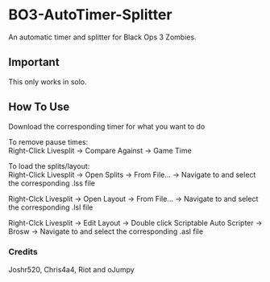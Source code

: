 # BO3-AutoTimer-Splitter

 An automatic timer and splitter for Black Ops 3 Zombies.

## Important

This only works in solo.

## How To Use

Download the corresponding timer for what you want to do

To remove pause times:
</br>Right-Click Livesplit -> Compare Against -> Game Time

To load the splits/layout:
</br>Right-Click Livesplit -> Open Splits -> From File... -> Navigate to and select the corresponding .lss file

Right-Clck Livesplit -> Open Layout -> From File... -> Navigate to and select the corresponding .lsl file

Right-Clck Livesplit -> Edit Layout -> Double click Scriptable Auto Scripter -> Brosw -> Navigate to and select the corresponding .asl file

### Credits

Joshr520, Chris4a4, Riot and oJumpy
